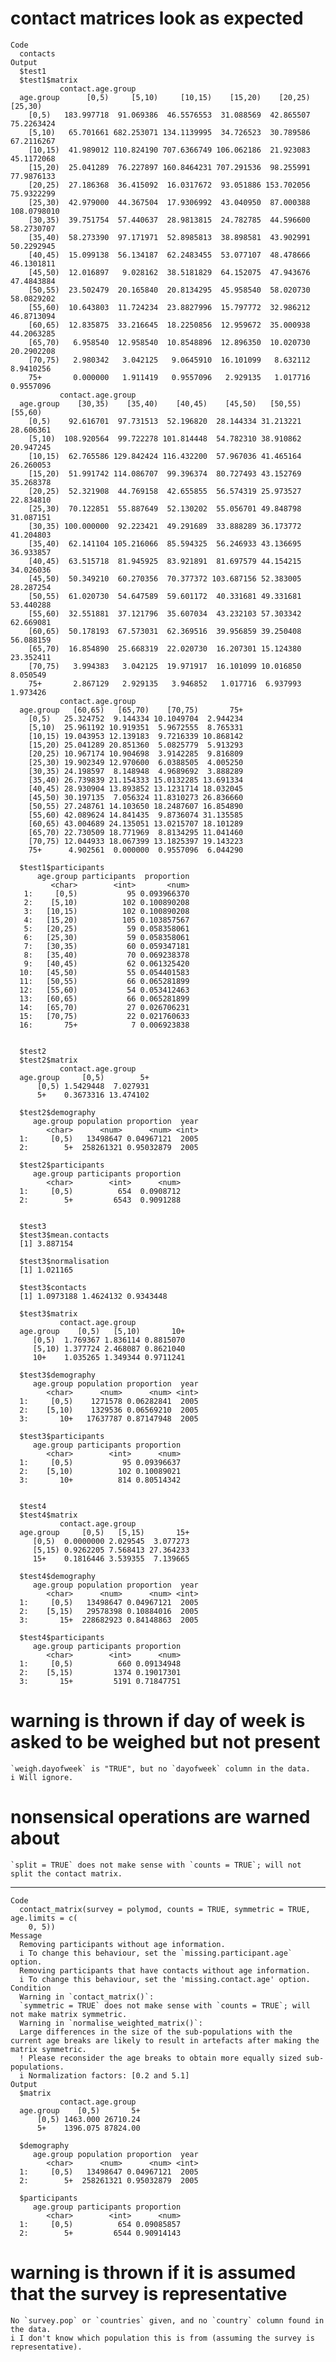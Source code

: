 # contact matrices look as expected

    Code
      contacts
    Output
      $test1
      $test1$matrix
               contact.age.group
      age.group      [0,5)     [5,10)     [10,15)    [15,20)    [20,25)     [25,30)
        [0,5)   183.997718  91.069386  46.5576553  31.088569  42.865507  75.2263424
        [5,10)   65.701661 682.253071 134.1139995  34.726523  30.789586  67.2116267
        [10,15)  41.989012 110.824190 707.6366749 106.062186  21.923083  45.1172068
        [15,20)  25.041289  76.227897 160.8464231 707.291536  98.255991  77.9876133
        [20,25)  27.186368  36.415092  16.0317672  93.051886 153.702056  75.9322299
        [25,30)  42.979000  44.367504  17.9306992  43.040950  87.000388 108.0798010
        [30,35)  39.751754  57.440637  28.9813815  24.782785  44.596600  58.2730707
        [35,40)  58.273390  97.171971  52.8985813  38.898581  43.902991  50.2292945
        [40,45)  15.099138  56.134187  62.2483455  53.077107  48.478666  46.1301811
        [45,50)  12.016897   9.028162  38.5181829  64.152075  47.943676  47.4843884
        [50,55)  23.502479  20.165840  20.8134295  45.958540  58.020730  58.0829202
        [55,60)  10.643803  11.724234  23.8827996  15.797772  32.986212  46.8713094
        [60,65)  12.835875  33.216645  18.2250856  12.959672  35.000938  44.2063285
        [65,70)   6.958540  12.958540  10.8548896  12.896350  10.020730  20.2902208
        [70,75)   2.980342   3.042125   9.0645910  16.101099   8.632112   8.9410256
        75+       0.000000   1.911419   0.9557096   2.929135   1.017716   0.9557096
               contact.age.group
      age.group    [30,35)    [35,40)    [40,45)    [45,50)   [50,55)   [55,60)
        [0,5)    92.616701  97.731513  52.196820  28.144334 31.213221 28.606361
        [5,10)  108.920564  99.722278 101.814448  54.782310 38.910862 20.947245
        [10,15)  62.765586 129.842424 116.432200  57.967036 41.465164 26.260053
        [15,20)  51.991742 114.086707  99.396374  80.727493 43.152769 35.268378
        [20,25)  52.321908  44.769158  42.655855  56.574319 25.973527 22.834810
        [25,30)  70.122851  55.887649  52.130202  55.056701 49.848798 31.087151
        [30,35) 100.000000  92.223421  49.291689  33.888289 36.173772 41.204803
        [35,40)  62.141104 105.216066  85.594325  56.246933 43.136695 36.933857
        [40,45)  63.515718  81.945925  83.921891  81.697579 44.154215 34.026036
        [45,50)  50.349210  60.270356  70.377372 103.687156 52.383005 28.287254
        [50,55)  61.020730  54.647589  59.601172  40.331681 49.331681 53.440288
        [55,60)  32.551881  37.121796  35.607034  43.232103 57.303342 62.669081
        [60,65)  50.178193  67.573031  62.369516  39.956859 39.250408 56.088159
        [65,70)  16.854890  25.668319  22.020730  16.207301 15.124380 23.352411
        [70,75)   3.994383   3.042125  19.971917  16.101099 10.016850  8.050549
        75+       2.867129   2.929135   3.946852   1.017716  6.937993  1.973426
               contact.age.group
      age.group   [60,65)   [65,70)    [70,75)       75+
        [0,5)   25.324752  9.144334 10.1049704  2.944234
        [5,10)  25.961192 10.919351  5.9672555  8.765331
        [10,15) 19.043953 12.139183  9.7216339 10.868142
        [15,20) 25.041289 20.851360  5.0825779  5.913293
        [20,25) 10.967174 10.904698  3.9142285  9.816809
        [25,30) 19.902349 12.970600  6.0388505  4.005250
        [30,35) 24.198597  8.148948  4.9689692  3.888289
        [35,40) 26.739839 21.154333 15.0132285 13.691334
        [40,45) 28.930904 13.893852 13.1231714 18.032045
        [45,50) 30.197135  7.056324 11.8310273 26.836660
        [50,55) 27.248761 14.103650 18.2487607 16.854890
        [55,60) 42.089624 14.841435  9.8736074 31.135585
        [60,65) 43.004689 24.135051 13.0215707 18.101289
        [65,70) 22.730509 18.771969  8.8134295 11.041460
        [70,75) 12.044933 18.067399 13.1825397 19.143223
        75+      4.902561  0.000000  0.9557096  6.044290
      
      $test1$participants
          age.group participants  proportion
             <char>        <int>       <num>
       1:     [0,5)           95 0.093966370
       2:    [5,10)          102 0.100890208
       3:   [10,15)          102 0.100890208
       4:   [15,20)          105 0.103857567
       5:   [20,25)           59 0.058358061
       6:   [25,30)           59 0.058358061
       7:   [30,35)           60 0.059347181
       8:   [35,40)           70 0.069238378
       9:   [40,45)           62 0.061325420
      10:   [45,50)           55 0.054401583
      11:   [50,55)           66 0.065281899
      12:   [55,60)           54 0.053412463
      13:   [60,65)           66 0.065281899
      14:   [65,70)           27 0.026706231
      15:   [70,75)           22 0.021760633
      16:       75+            7 0.006923838
      
      
      $test2
      $test2$matrix
               contact.age.group
      age.group     [0,5)        5+
          [0,5) 1.5429448  7.027931
          5+    0.3673316 13.474102
      
      $test2$demography
         age.group population proportion  year
            <char>      <num>      <num> <int>
      1:     [0,5)   13498647 0.04967121  2005
      2:        5+  258261321 0.95032879  2005
      
      $test2$participants
         age.group participants proportion
            <char>        <int>      <num>
      1:     [0,5)          654  0.0908712
      2:        5+         6543  0.9091288
      
      
      $test3
      $test3$mean.contacts
      [1] 3.887154
      
      $test3$normalisation
      [1] 1.021165
      
      $test3$contacts
      [1] 1.0973188 1.4624132 0.9343448
      
      $test3$matrix
               contact.age.group
      age.group    [0,5)   [5,10)       10+
         [0,5)  1.769367 1.836114 0.8815070
         [5,10) 1.377724 2.468087 0.8621040
         10+    1.035265 1.349344 0.9711241
      
      $test3$demography
         age.group population proportion  year
            <char>      <num>      <num> <int>
      1:     [0,5)    1271578 0.06282841  2005
      2:    [5,10)    1329536 0.06569210  2005
      3:       10+   17637787 0.87147948  2005
      
      $test3$participants
         age.group participants proportion
            <char>        <int>      <num>
      1:     [0,5)           95 0.09396637
      2:    [5,10)          102 0.10089021
      3:       10+          814 0.80514342
      
      
      $test4
      $test4$matrix
               contact.age.group
      age.group     [0,5)   [5,15)       15+
         [0,5)  0.0000000 2.029545  3.077273
         [5,15) 0.9262205 7.568413 27.364233
         15+    0.1816446 3.539355  7.139665
      
      $test4$demography
         age.group population proportion  year
            <char>      <num>      <num> <int>
      1:     [0,5)   13498647 0.04967121  2005
      2:    [5,15)   29578398 0.10884016  2005
      3:       15+  228682923 0.84148863  2005
      
      $test4$participants
         age.group participants proportion
            <char>        <int>      <num>
      1:     [0,5)          660 0.09134948
      2:    [5,15)         1374 0.19017301
      3:       15+         5191 0.71847751
      
      

# warning is thrown if day of week is asked to be weighed but not present

    `weigh.dayofweek` is "TRUE", but no `dayofweek` column in the data.
    i Will ignore.

# nonsensical operations are warned about

    `split = TRUE` does not make sense with `counts = TRUE`; will not split the contact matrix.

---

    Code
      contact_matrix(survey = polymod, counts = TRUE, symmetric = TRUE, age.limits = c(
        0, 5))
    Message
      Removing participants without age information.
      i To change this behaviour, set the `missing.participant.age` option.
      Removing participants that have contacts without age information.
      i To change this behaviour, set the 'missing.contact.age' option.
    Condition
      Warning in `contact_matrix()`:
      `symmetric = TRUE` does not make sense with `counts = TRUE`; will not make matrix symmetric.
      Warning in `normalise_weighted_matrix()`:
      Large differences in the size of the sub-populations with the current age breaks are likely to result in artefacts after making the matrix symmetric.
      ! Please reconsider the age breaks to obtain more equally sized sub-populations.
      i Normalization factors: [0.2 and 5.1]
    Output
      $matrix
               contact.age.group
      age.group    [0,5)       5+
          [0,5) 1463.000 26710.24
          5+    1396.075 87824.00
      
      $demography
         age.group population proportion  year
            <char>      <num>      <num> <int>
      1:     [0,5)   13498647 0.04967121  2005
      2:        5+  258261321 0.95032879  2005
      
      $participants
         age.group participants proportion
            <char>        <int>      <num>
      1:     [0,5)          654 0.09085857
      2:        5+         6544 0.90914143
      

# warning is thrown if it is assumed that the survey is representative

    No `survey.pop` or `countries` given, and no `country` column found in the data.
    i I don't know which population this is from (assuming the survey is representative).


